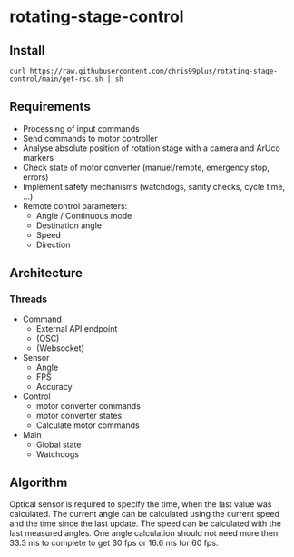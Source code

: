 # rotating-stage-control

## Install
```
curl https://raw.githubusercontent.com/chris99plus/rotating-stage-control/main/get-rsc.sh | sh
```

## Requirements
- Processing of input commands
- Send commands to motor controller
- Analyse absolute position of rotation stage with a camera and ArUco markers
- Check state of motor converter (manuel/remote, emergency stop, errors)
- Implement safety mechanisms (watchdogs, sanity checks, cycle time, ...)
- Remote control parameters:
    - Angle / Continuous mode
    - Destination angle
    - Speed
    - Direction

## Architecture
### Threads
- Command
    - External API endpoint
    - (OSC)
    - (Websocket)
- Sensor
    - Angle
    - FPS
    - Accuracy
- Control
    - motor converter commands
    - motor converter states
    - Calculate motor commands
- Main
    - Global state
    - Watchdogs

## Algorithm
Optical sensor is required to specify the time, when the last value was
calculated. The current angle can be calculated using the current speed and the
time since the last update. The speed can be calculated with the last measured
angles. One angle calculation should not need more then 33.3 ms to complete to
get 30 fps or 16.6 ms for 60 fps.